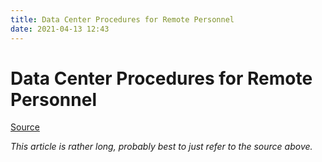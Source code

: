 ```yaml
---
title: Data Center Procedures for Remote Personnel
date: 2021-04-13 12:43
---
```


# Data Center Procedures for Remote Personnel
[Source](https://wiki.inmotionhosting.com/index.php?title=Data_Center_Procedures_for_Remote_Personnel)

_This article is rather long, probably best to just refer to the source above._
